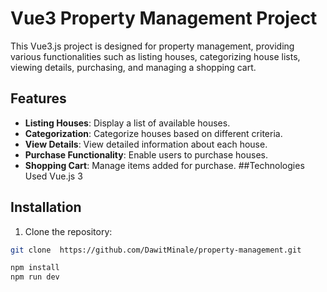# Vue3 Property Management Project

This Vue3.js project is designed for property management, providing various functionalities such as listing houses, categorizing house lists, viewing details, purchasing, and managing a shopping cart.

## Features

- **Listing Houses**: Display a list of available houses.
- **Categorization**: Categorize houses based on different criteria.
- **View Details**: View detailed information about each house.
- **Purchase Functionality**: Enable users to purchase houses.
- **Shopping Cart**: Manage items added for purchase.
##Technologies Used
Vue.js 3

## Installation

1. Clone the repository:

```bash
git clone  https://github.com/DawitMinale/property-management.git

npm install
npm run dev


